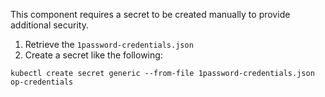 This component requires a secret to be created manually to provide additional
security.

1. Retrieve the `1password-credentials.json`
2. Create a secret like the following:

```
kubectl create secret generic --from-file 1password-credentials.json op-credentials
```
